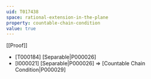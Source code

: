 ```yaml
---
uid: T017438
space: rational-extension-in-the-plane
property: countable-chain-condition
value: true
---
```

[[Proof]]

* [T000184] [Separable|P000026]
* [I000021] [Separable|P000026] => [Countable Chain Condition|P000029]

